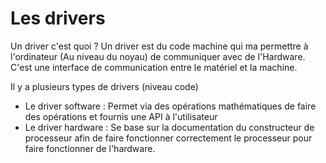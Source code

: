 # Les drivers

Un driver c'est quoi ? Un driver est du code machine qui ma permettre à l'ordinateur (Au niveau du noyau) de communiquer avec de l'Hardware.
C'est une interface de communication entre le matériel et la machine.

Il y a plusieurs types de drivers (niveau code)
- Le driver software : Permet via des opérations mathématiques de faire des opérations et fournis une API à l'utilisateur
- Le driver hardware : Se base sur la documentation du constructeur de processeur afin de faire fonctionner correctement le processeur pour faire fonctionner de l'hardware.

